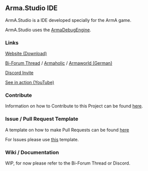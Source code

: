 ## Arma.Studio IDE

ArmA.Studio is a IDE developed specially for the ArmA game.

ArmA.Studio uses the [ArmaDebugEngine](https://github.com/dedmen/ArmaDebugEngine).

### Links

[Website (Download)](https://x39.io/projects?project=ArmA.Studio)

[Bi-Forum Thread](https://forums.bistudio.com/forums/topic/203020-armastudio-the-open-source-community-made-ide-for-arma/) / [Armaholic](http://www.armaholic.com/page.php?id=32550) /
[Armaworld (German)](https://armaworld.de/index.php?thread/2838-alpha-arma-studio-die-community-made-opensource-ide-f%C3%BCr-arma/)

[Discord Invite](https://discord.gg/RRaPyb9)

[See in action (YouTube)]([https://youtu.be/pd-2WQzoG48](https://youtu.be/pd-2WQzoG48))

### Contribute

Information on how to Contribute to this Project can be found [here](https://github.com/X39/ArmA.Studio/blob/master/CONTRIBUTING.md).

### Issue / Pull Request Template

A template on how to make Pull Requests can be found [here](https://github.com/X39/ArmA.Studio/blob/master/PULL_REQUEST_TEMPLATE.md)

For Issues please use [this](https://github.com/X39/ArmA.Studio/blob/master/ISSUE_TEMPLATE.md) template.

### Wiki / Documentation

WIP, for now please refer to the Bi-Forum Thread or Discord.

